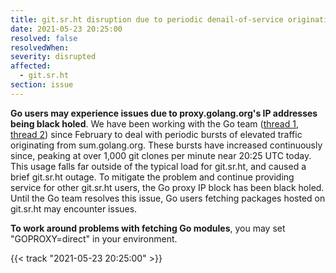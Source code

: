 ```yaml
---
title: git.sr.ht disruption due to periodic denail-of-service originating from Google's Go module proxy
date: 2021-05-23 20:25:00
resolved: false
resolvedWhen: 
severity: disrupted
affected:
  - git.sr.ht
section: issue
---
```


**Go users may experience issues due to proxy.golang.org's IP addresses being
black holed**. We have been working with the Go team ([thread 1][1], [thread
2][2]) since February to deal with periodic bursts of elevated traffic
originating from sum.golang.org. These bursts have increased continuously since,
peaking at over 1,000 git clones per minute near 20:25 UTC today. This usage
falls far outside of the typical load for git.sr.ht, and caused a brief
git.sr.ht outage. To mitigate the problem and continue providing service for
other git.sr.ht users, the Go proxy IP block has been black holed. Until the Go
team resolves this issue, Go users fetching packages hosted on git.sr.ht may
encounter issues.

**To work around problems with fetching Go modules**, you may set
"GOPROXY=direct" in your environment.

{{< track "2021-05-23 20:25:00" >}}

[1]: https://github.com/golang/go/issues/44468
[2]: https://github.com/golang/go/issues/44577
